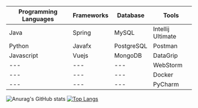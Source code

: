 Programming Languages | Frameworks | Database   | Tools
---                   | ---        | ---        | ---
Java                  | Spring     | MySQL      | Intellij Ultimate
Python                | Javafx     | PostgreSQL | Postman
Javascript            | Vuejs      | MongoDB    | DataGrip
---                   | ---        | ---        | WebStorm
---                   | ---        | ---        | Docker
---                   | ---        | ---        | PyCharm

![Anurag's GitHub stats](https://github-readme-stats.vercel.app/api?username=BlankSpot08&show_icons=true&theme=radical)
[![Top Langs](https://github-readme-stats.vercel.app/api/top-langs/?username=BlankSpot08&layout=compact&theme=radical)](https://github.com/anuraghazra/github-readme-stats)
